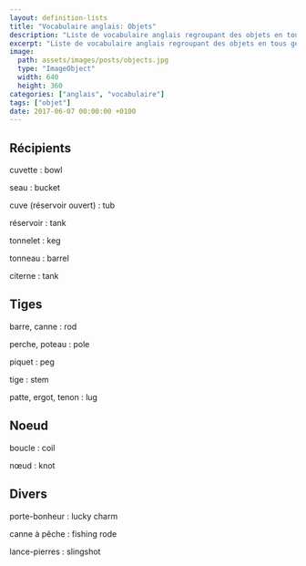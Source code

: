 ```yaml
---
layout: definition-lists
title: "Vocabulaire anglais: Objets"
description: "Liste de vocabulaire anglais regroupant des objets en tous genres."
excerpt: "Liste de vocabulaire anglais regroupant des objets en tous genres."
image:
  path: assets/images/posts/objects.jpg
  type: "ImageObject"
  width: 640
  height: 360
categories: ["anglais", "vocabulaire"]
tags: ["objet"]
date: 2017-06-07 00:00:00 +0100
---
```



## Récipients

cuvette
: bowl

seau
: bucket

cuve (réservoir ouvert)
: tub

réservoir
: tank

tonnelet
: keg

tonneau
: barrel

citerne
: tank


## Tiges

barre, canne
: rod

perche, poteau
: pole

piquet
: peg

tige
: stem

patte, ergot, tenon
: lug


## Noeud

boucle
: coil

nœud
: knot


## Divers

porte-bonheur
: lucky charm

canne à pêche
: fishing rode

lance-pierres
: slingshot
